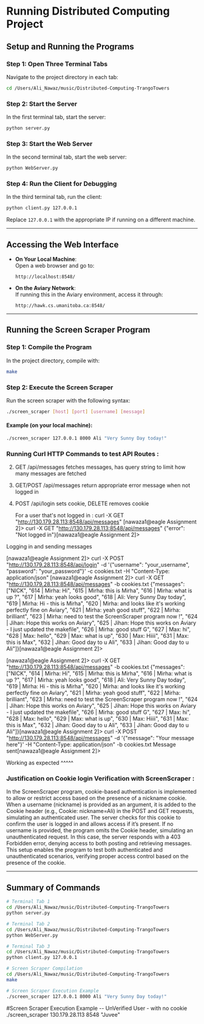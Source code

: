 # Running Distributed Computing Project

## Setup and Running the Programs

### Step 1: Open Three Terminal Tabs

Navigate to the project directory in each tab:

```bash
cd /Users/Ali_Nawaz/music/Distributed-Computing-TrangoTowers
```

### Step 2: Start the Server

In the first terminal tab, start the server:

```bash
python server.py
```

### Step 3: Start the Web Server

In the second terminal tab, start the web server:

```bash
python WebServer.py
```

### Step 4: Run the Client for Debugging

In the third terminal tab, run the client:

```bash
python client.py 127.0.0.1
```

Replace `127.0.0.1` with the appropriate IP if running on a different machine.

---

## Accessing the Web Interface

- **On Your Local Machine**:  
  Open a web browser and go to:

  ```
  http://localhost:8548/
  ```

- **On the Aviary Network**:  
  If running this in the Aviary environment, access it through:
  ```
  http://hawk.cs.umanitoba.ca:8548/
  ```

---

## Running the Screen Scraper Program

### Step 1: Compile the Program

In the project directory, compile with:

```bash
make
```

### Step 2: Execute the Screen Scraper

Run the screen scraper with the following syntax:

```bash
./screen_scraper [host] [port] [username] [message]
```

#### Example (on your local machine):

```bash
./screen_scraper 127.0.0.1 8000 Ali "Very Sunny Day today!"
```

### Running Curl HTTP Commands to test API Routes :


2. GET /api/messages fetches messages, has query string to limit how many messages are fetched

4. GET/POST /api/messages return appropriate error message when not logged in

5. POST /api/login sets cookie, DELETE removes cookie

   For a user that's not logged in :
   curl -X GET "http://130.179.28.113:8548/api/messages"
   [nawaza1@eagle Assignment 2]> curl -X GET "http://130.179.28.113:8548/api/messages"
{"error": "Not logged in"}[nawaza1@eagle Assignment 2]>

Logging in and sending messages

[nawaza1@eagle Assignment 2]> curl -X POST "http://130.179.28.113:8548/api/login" -d '{"username": "your_username", "password": "your_password"}' -c cookies.txt -H "Content-Type: application/json"
[nawaza1@eagle Assignment 2]> curl -X GET "http://130.179.28.113:8548/api/messages" -b cookies.txt
{"messages": ["NICK", "614 | Mirha: Hi", "615 | Mirha: this is Mirha", "616 | Mirha: what is up ?", "617 | Mirha: yeah looks good", "618 | Ali: Very Sunny Day today", "619 | Mirha: Hi - this is Mirha", "620 | Mirha: and looks like it's working perfectly fine on Aviary", "621 | Mirha: yeah good stuff", "622 | Mirha: brilliant", "623 | Mirha: need to test the ScreenScraper program now  !", "624 | Jihan: Hope this works on Aviary", "625 | Jihan: Hope this works on Aviary - I just updated the makefile", "626 | Mirha: good stuff G", "627 | Max: hi", "628 | Max: hello", "629 | Max: what is up", "630 | Max: Hiiii", "631 | Max: this is Max", "632 | Jihan: Good day to u Ali", "633 | Jihan: Good day to u Ali"]}[nawaza1@eagle Assignment 2]> 



[nawaza1@eagle Assignment 2]> curl -X GET "http://130.179.28.113:8548/api/messages" -b cookies.txt
{"messages": ["NICK", "614 | Mirha: Hi", "615 | Mirha: this is Mirha", "616 | Mirha: what is up ?", "617 | Mirha: yeah looks good", "618 | Ali: Very Sunny Day today", "619 | Mirha: Hi - this is Mirha", "620 | Mirha: and looks like it's working perfectly fine on Aviary", "621 | Mirha: yeah good stuff", "622 | Mirha: brilliant", "623 | Mirha: need to test the ScreenScraper program now  !", "624 | Jihan: Hope this works on Aviary", "625 | Jihan: Hope this works on Aviary - I just updated the makefile", "626 | Mirha: good stuff G", "627 | Max: hi", "628 | Max: hello", "629 | Max: what is up", "630 | Max: Hiiii", "631 | Max: this is Max", "632 | Jihan: Good day to u Ali", "633 | Jihan: Good day to u Ali"]}[nawaza1@eagle Assignment 2]> curl -X POST "http://130.179.28.113:8548/api/messages" -d '{"message": "Your message here"}' -H "Content-Type: application/json" -b cookies.txt
Message sent[nawaza1@eagle Assignment 2]> 

Working as expected ^^^^^


### Justification on Cookie login Verification with ScreenScraper : 

In the ScreenScraper program, cookie-based authentication is implemented to allow or restrict access based on the presence of a nickname cookie. When a username (nickname) is provided as an argument, it is added to the Cookie header (e.g., Cookie: nickname=Ali) in the POST and GET requests, simulating an authenticated user. The server checks for this cookie to confirm the user is logged in and allows access if it’s present. If no username is provided, the program omits the Cookie header, simulating an unauthenticated request. In this case, the server responds with a 403 Forbidden error, denying access to both posting and retrieving messages. This setup enables the program to test both authenticated and unauthenticated scenarios, verifying proper access control based on the presence of the cookie. 


---

## Summary of Commands

```bash
# Terminal Tab 1
cd /Users/Ali_Nawaz/music/Distributed-Computing-TrangoTowers
python server.py

# Terminal Tab 2
cd /Users/Ali_Nawaz/music/Distributed-Computing-TrangoTowers
python WebServer.py

# Terminal Tab 3
cd /Users/Ali_Nawaz/music/Distributed-Computing-TrangoTowers
python client.py 127.0.0.1

# Screen Scraper Compilation
cd /Users/Ali_Nawaz/music/Distributed-Computing-TrangoTowers
make

# Screen Scraper Execution Example
./screen_scraper 127.0.0.1 8000 Ali "Very Sunny Day today!"
```
#Screen Scraper Execution Example -- UnVerified User - with no cookie
./screen_scraper 130.179.28.113 8548 "Juvee"
```



